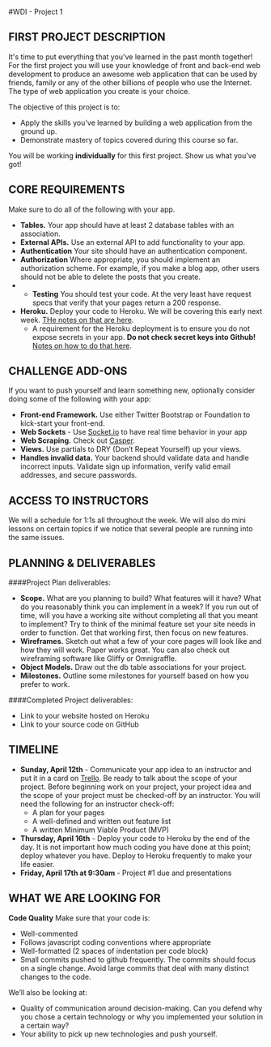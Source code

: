 #WDI - Project 1

## FIRST PROJECT DESCRIPTION

It's time to put everything that you've learned in the past month together! For the first project you will use your knowledge of front and back-end web development to produce an awesome web application that can be used by friends, family or any of the other billions of people who use the Internet. The type of web application you create is your choice.

The objective of this project is to:

* Apply the skills you've learned by building a web application from the ground up.
* Demonstrate mastery of topics covered during this course so far.

You will be working **individually** for this first project. Show us what you've got!

## CORE REQUIREMENTS
Make sure to do all of the following with your app.

* **Tables.** Your app should have at least 2 database tables with an association.
* **External APIs.** Use an external API to add functionality to your app.
* **Authentication** Your site should have an authentication component.
* **Authorization** Where appropriate, you should implement an authorization scheme.  For example, if you make a blog app, other users should not be able to delete the posts that you create.
* * **Testing** You should test your code.  At the very least have request specs that verify that your pages return a 200 response.
* **Heroku.** Deploy your code to Heroku. We will be covering this early next week. [THe notes on that are here](https://github.com/sf-wdi-17/notes/blob/master/projects/project-01/heroku.md).
	* A requirement for the Heroku deployment is to ensure you do not expose secrets in your app.  __Do not check secret keys into Github!__ [Notes on how to do that here](https://github.com/sf-wdi-17/notes/blob/master/projects/project-01/hiding_secrets.md).

## CHALLENGE ADD-ONS
If you want to push yourself and learn something new, optionally consider doing some of the following with your app:

* **Front-end Framework.** Use either Twitter Bootstrap or Foundation to kick-start your front-end.
* **Web Sockets** - Use [Socket.io](http://socket.io/) to have real time behavior in your app
* **Web Scraping.** Check out [Casper](http://casperjs.org/).
* **Views.** Use partials to DRY (Don’t Repeat Yourself) up your views.
* **Handles invalid data.** Your backend should validate data and handle incorrect inputs. Validate sign up information, verify valid email addresses, and secure passwords.

## ACCESS TO INSTRUCTORS
We will a schedule for 1:1s all throughout the week. We will also do mini lessons on certain topics if we notice that several people are running into the same issues.

## PLANNING & DELIVERABLES

####Project Plan deliverables:

* **Scope.** What are you planning to build? What features will it have? What do you reasonably think you can implement in a week?  If you run out of time, will you have a working site without completing all that you meant to implement?  Try to think of the minimal feature set your site needs in order to function.  Get that working first, then focus on new features.
* **Wireframes.** Sketch out what a few of your core pages will look like and how they will work. Paper works great. You can also check out wireframing software like Gliffy or Omnigraffle.
* **Object Models.** Draw out the db table associations for your project.
* **Milestones.** Outline some milestones for yourself based on how you prefer to work.

####Completed Project deliverables:

* Link to your website hosted on Heroku
* Link to your source code on GitHub

## TIMELINE

* __Sunday, April 12th__ - Communicate your app idea to an instructor and put it in a card on [Trello](https://trello.com/b/Wg1himr0/project-1). Be ready to talk about the scope of your project. Before beginning work on your project, your project idea and the scope of your project must be checked-off by an instructor.  You will need the following for an instructor check-off:
    - A plan for your pages
    - A well-defined and written out feature list
    - A written Minimum Viable Product (MVP)
* __Thursday, April 16th__ - Deploy your code to Heroku by the end of the day.  It is not important how much coding you have done at this point; deploy whatever you have.  Deploy to Heroku frequently to make your life easier.
* __Friday, April 17th at 9:30am__ - Project #1 due and presentations

## WHAT WE ARE LOOKING FOR
__Code Quality__ Make sure that your code is:

* Well-commented
* Follows javascript coding conventions where appropriate
* Well-formatted (2 spaces of indentation per code block)
* Small commits pushed to github frequently.  The commits should focus on a single change. Avoid large commits that deal with many distinct changes to the code.

We’ll also be looking at:

* Quality of communication around decision-making. Can you defend why you chose a certain technology or why you implemented your solution in a certain way?
* Your ability to pick up new technologies and push yourself.
